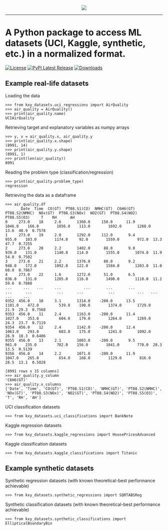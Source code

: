 <div align="center">
  <img src="https://www.kxy.ai/theme/images/logos/logo.svg"><br>
</div>

-----------------

# A Python package to access ML datasets (UCI, Kaggle, synthetic, etc.) in a normalized format.
[![License](https://img.shields.io/badge/license-GPLv3%2B-blue)](https://github.com/kxytechnologies/kxy-datasets/blob/master/LICENSE)
[![PyPI Latest Release](https://img.shields.io/pypi/v/kxy-datasets.svg)](https://www.kxy.ai/)
[![Downloads](https://pepy.tech/badge/kxy-datasets)](https://www.kxy.ai/)



## Example real-life datasets

Loading the data
```
>>> from kxy_datasets.uci_regressions import AirQuality
>>> air_quality = AirQuality()
>>> print(air_quality.name)
UCIAirQuality
```

Retrieving target and explanatory variables as numpy arrays
```
>>> y, x = air_quality.x, air_quality.y
>>> print(air_quality.x.shape)
(8991, 14)
>>> print(air_quality.y.shape)
(8991, 1)
>>> print(len(air_quality))
8991
```

Reading the problem type (classification/regression)
```
>>> print(air_quality.problem_type)
regression
```

Retrieving the data as a dataframe
```
>>> air_quality.df
       Date  Time  CO(GT)  PT08.S1(CO)  NMHC(GT)  C6H6(GT)  PT08.S2(NMHC)  NOx(GT)  PT08.S3(NOx)  NO2(GT)  PT08.S4(NO2)  PT08.S5(O3)     T    RH      AH
0     273.0    18     2.6       1360.0     150.0      11.9         1046.0    166.0        1056.0    113.0        1692.0       1268.0  13.6  48.9  0.7578
1     273.0    19     2.0       1292.0     112.0       9.4          955.0    103.0        1174.0     92.0        1559.0        972.0  13.3  47.7  0.7255
2     273.0    20     2.2       1402.0      88.0       9.0          939.0    131.0        1140.0    114.0        1555.0       1074.0  11.9  54.0  0.7502
3     273.0    21     2.2       1376.0      80.0       9.2          948.0    172.0        1092.0    122.0        1584.0       1203.0  11.0  60.0  0.7867
4     273.0    22     1.6       1272.0      51.0       6.5          836.0    131.0        1205.0    116.0        1490.0       1110.0  11.2  59.6  0.7888
...     ...   ...     ...          ...       ...       ...            ...      ...           ...      ...           ...          ...   ...   ...     ...
9352  456.0    10     3.1       1314.0    -200.0      13.5         1101.0    472.0         539.0    190.0        1374.0       1729.0  21.9  29.3  0.7568
9353  456.0    11     2.4       1163.0    -200.0      11.4         1027.0    353.0         604.0    179.0        1264.0       1269.0  24.3  23.7  0.7119
9354  456.0    12     2.4       1142.0    -200.0      12.4         1063.0    293.0         603.0    175.0        1241.0       1092.0  26.9  18.3  0.6406
9355  456.0    13     2.1       1003.0    -200.0       9.5          961.0    235.0         702.0    156.0        1041.0        770.0  28.3  13.5  0.5139
9356  456.0    14     2.2       1071.0    -200.0      11.9         1047.0    265.0         654.0    168.0        1129.0        816.0  28.5  13.1  0.5028

[8991 rows x 15 columns]
>>> air_quality.y_column
'C6H6(GT)'
>>> air_quality.x_columns
['Date', 'Time', 'CO(GT)', 'PT08.S1(CO)', 'NMHC(GT)', 'PT08.S2(NMHC)', 'NOx(GT)', 'PT08.S3(NOx)', 'NO2(GT)', 'PT08.S4(NO2)', 'PT08.S5(O3)', 'T', 'RH', 'AH']
```

UCI classification datasets
```
>>> from kxy_datasets.uci_classifications import BankNote
```

Kaggle regression datasets
```
>>> from kxy_datasets.kaggle_regressions import HousePricesAdvanced
```

Kaggle classification datasets
```
>>> from kxy_datasets.kaggle_classifications import Titanic
```

## Example synthetic datasets

Synthetic regression datasets (with known theoretical-best performance achievable)
```
>>> from kxy_datasets.synthetic_regressions import SQRTABSReg
```

Synthetic classification datasets (with known theoretical-best performance achievable)
```
>>> from kxy_datasets.synthetic_classifications import EllipticalBoundaryBin
```




